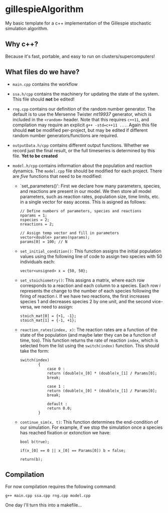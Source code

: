 # gillespieAlgorithm
My basic template for a c++ implementation of the Gillespie stochastic simulation algorithm.

## Why c++?
Because it's fast, portable, and easy to run on clusters/supercomputers!

## What files do we have?
* `main.cpp` contains the workflow

* `ssa.h/cpp` contains the machinery for updating the state of the system.
This file should **not** be edited!

* `rng.cpp` contains our definition of the random number generator.
The default is to use the Mersenne Twister *mt19937* generator, which is included in the `<random>` header.
Note that this requires `c++11`, and compilation may require an explicit `g++ -std=c++11 ...`.
Again this file should **not** be modified per-project, but may be edited if different random number generators/functions are required.

* `outputData.h/cpp` contains different output functions.
Whether we record just the final result, or the full timeseries is determined by this file.
**Yet to be created**

* `model.h/cpp` contains information about the population and reaction dynamics.
The `model.cpp` file should be modified for each project.
There are *five* functions that need to be modified:
	+ `set_parameters()': First we declare how many parameters, species, and reactions are present in our model.
We then store all model parameters, such as reaction rates, population size, time limits, etc. in a single vector for easy access.
This is asigned as follows:
		```
		// Define numbers of parameters, species and reactions
		nparams = 1;
		nspecies = 2;
 		nreactions = 2;

		// Assign temp vector and fill in parameters
		vector<double> params(nparams);
		params[0] = 100; // N
		```

	+ `set_initial_condition()`: This function assigns the initial population values using the following line of code to assign two species with 50 individuals each:

		```
		vector<unsigned> x = {50, 50};
		```
		
	+ `set_stoichiometry()`: This assigns a matrix, where each row corresponds to a reaction and each column to a species.
Each row $i$ represents the change to the number of each species following the firing of reaction $i$.
If we have two reactions, the first increases species 1 and decreases species 2 by one unit, and the second vice-versa, we need to assign:

		```
		stoich_mat[0] = {+1, -1};
  		stoich_mat[1] = {-1, +1};
		```
		
	+ `reaction_rates(index, x)`: The reaction rates are a function of the state of the population (and maybe later they can be a function of time, too).
This function returns the rate of reaction `index`, which is selected from the list using the `switch(index)` function.
This should take the form:

		```
		switch(index)
    			{
    				case 0 :
      				return (double)x_[0] * (double)x_[1] / Params[0];
      				break;

    				case 1 :
      				return (double)x_[0] * (double)x_[1] / Params[0];
      				break;

    				default :
      				return 0.0;
    			}
		```

	+ `continue_sim(x, t)`: This function determines the end-condition of our simulation. For example, if we stop the simulation once a species has reached fixation or extonction we have:
		```
		bool b(true);

		if(x_[0] == 0 || x_[0] == Params[0]) b = false;
  
		return(b);
		```

## Compilation
For now compilation requires the following command:

```
g++ main.cpp ssa.cpp rng.cpp model.cpp
```

One day I'll turn this into a makefile...
